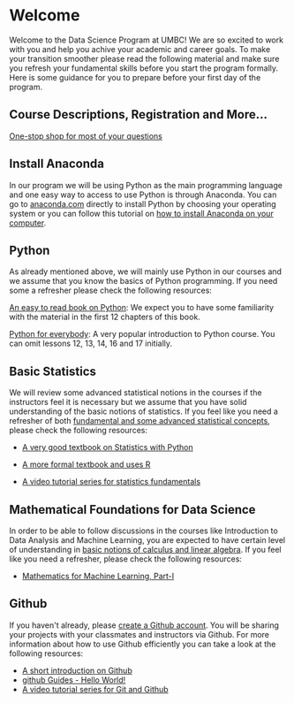 # Welcome

Welcome to the Data Science Program at UMBC! We are so excited to work with you and help you achive your academic and career goals. To make your transition smoother please read the following material and make sure you refresh your fundamental skills before you start the program formally. Here is some guidance for you to prepare before your first day of the program. 

## Course Descriptions, Registration and More...

[One-stop shop for most of your questions](https://sites.google.com/umbc.edu/dsh/home)

## Install Anaconda

In our program we will be using Python as the main programming language and one easy way to access to use Python is through Anaconda. You can go to [anaconda.com](https://www.anaconda.com/products/individual#Downloads) directly to install Python by choosing your operating system or you can follow this tutorial on [how to install Anaconda on your computer](https://www.youtube.com/watch?v=YJC6ldI3hWk&ab_channel=CoreySchafer).

## Python

As already mentioned above, we will mainly use Python in our courses and we assume that you know the basics of Python programming. If you need some a refresher please check the following resources:

[An easy to read book on Python](https://jakevdp.github.io/WhirlwindTourOfPython/): We expect you to have some familiarity with the material in the first 12 chapters of this book.

[Python for everybody](https://www.py4e.com/lessons): A very popular introduction to Python course. You can omit lessons 12, 13, 14, 16 and 17 initially.

## Basic Statistics

We will review some advanced statistical notions in the courses if the instructors feel it is necessary but we assume that you have solid understanding of the basic notions of statistics. If you feel like you need a refresher of both [fundamental and some advanced statistical concepts](https://github.com/UMBC-Data-Science/Welcome/blob/main/Statistics.md), please check the following resources:

- [A very good textbook on Statistics with Python](http://greenteapress.com/thinkstats2/thinkstats2.pdf)

- [A more formal textbook and uses R](https://link.springer.com/book/10.1007%2F978-3-319-46162-5)

- [A video tutorial series for statistics fundamentals](https://www.youtube.com/playlist?list=PLblh5JKOoLUK0FLuzwntyYI10UQFUhsY9)

## Mathematical Foundations for Data Science

In order to be able to follow discussions in the courses like Introduction to Data Analysis and Machine Learning, you are expected to have certain level of understanding in [basic notions of calculus and linear algebra](https://github.com/UMBC-Data-Science/Welcome/blob/main/Mathematics.md). If you feel like you need a refresher, please check the following resources:

- [Mathematics for Machine Learning, Part-I](https://mml-book.com.)

## Github

If you haven't already, please [create a Github account](https://github.com/join). You will be sharing your projects with your classmates and instructors via Github. For more information about how to use Github efficiently you can take a look at the following resources:

- [A short introduction on Github](https://www.youtube.com/watch?v=w3jLJU7DT5E&ab_channel=GitHub)
- [github Guides - Hello World!](https://guides.github.com/activities/hello-world/)
- [A video tutorial series for Git and Github](https://www.youtube.com/watch?v=BCQHnlnPusY&list=PLRqwX-V7Uu6ZF9C0YMKuns9sLDzK6zoiV&ab_channel=TheCodingTrain) 





